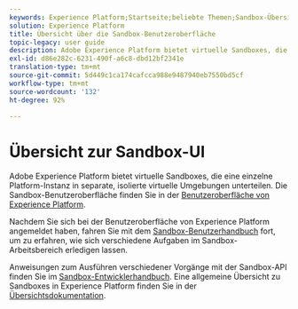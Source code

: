 ```yaml
---
keywords: Experience Platform;Startseite;beliebte Themen;Sandbox-Übersicht
solution: Experience Platform
title: Übersicht über die Sandbox-Benutzeroberfläche
topic-legacy: user guide
description: Adobe Experience Platform bietet virtuelle Sandboxes, die eine einzelne Platform-Instanz in separate, isolierte virtuelle Umgebungen unterteilen. Die Sandbox-Benutzeroberfläche finden Sie in der Benutzeroberfläche von Experience Platform.
exl-id: d86e282c-6231-490f-a6c8-dbd12bf2341e
translation-type: tm+mt
source-git-commit: 5d449c1ca174cafcca988e9487940eb7550bd5cf
workflow-type: tm+mt
source-wordcount: '132'
ht-degree: 92%

---
```


# Übersicht zur Sandbox-UI


Adobe Experience Platform bietet virtuelle Sandboxes, die eine einzelne Platform-Instanz in separate, isolierte virtuelle Umgebungen unterteilen. Die Sandbox-Benutzeroberfläche finden Sie in der [Benutzeroberfläche von Experience Platform](https://platform.adobe.com).

Nachdem Sie sich bei der Benutzeroberfläche von Experience Platform angemeldet haben, fahren Sie mit dem [Sandbox-Benutzerhandbuch](user-guide.md) fort, um zu erfahren, wie sich verschiedene Aufgaben im Sandbox-Arbeitsbereich erledigen lassen.

Anweisungen zum Ausführen verschiedener Vorgänge mit der Sandbox-API finden Sie im [Sandbox-Entwicklerhandbuch](../api/getting-started.md). Eine allgemeine Übersicht zu Sandboxes in Experience Platform finden Sie in der [Übersichtsdokumentation](../home.md).
